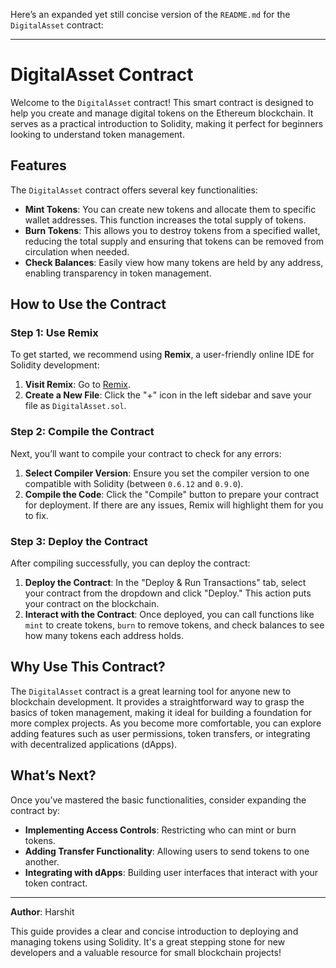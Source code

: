 Here’s an expanded yet still concise version of the `README.md` for the `DigitalAsset` contract:

---

# DigitalAsset Contract

Welcome to the `DigitalAsset` contract! This smart contract is designed to help you create and manage digital tokens on the Ethereum blockchain. It serves as a practical introduction to Solidity, making it perfect for beginners looking to understand token management.

## Features

The `DigitalAsset` contract offers several key functionalities:

- **Mint Tokens**: You can create new tokens and allocate them to specific wallet addresses. This function increases the total supply of tokens.
- **Burn Tokens**: This allows you to destroy tokens from a specified wallet, reducing the total supply and ensuring that tokens can be removed from circulation when needed.
- **Check Balances**: Easily view how many tokens are held by any address, enabling transparency in token management.

## How to Use the Contract

### Step 1: Use Remix

To get started, we recommend using **Remix**, a user-friendly online IDE for Solidity development:

1. **Visit Remix**: Go to [Remix](https://remix.ethereum.org/).
2. **Create a New File**: Click the "+" icon in the left sidebar and save your file as `DigitalAsset.sol`.

### Step 2: Compile the Contract

Next, you’ll want to compile your contract to check for any errors:

1. **Select Compiler Version**: Ensure you set the compiler version to one compatible with Solidity (between `0.6.12` and `0.9.0`).
2. **Compile the Code**: Click the "Compile" button to prepare your contract for deployment. If there are any issues, Remix will highlight them for you to fix.

### Step 3: Deploy the Contract

After compiling successfully, you can deploy the contract:

1. **Deploy the Contract**: In the "Deploy & Run Transactions" tab, select your contract from the dropdown and click "Deploy." This action puts your contract on the blockchain.
2. **Interact with the Contract**: Once deployed, you can call functions like `mint` to create tokens, `burn` to remove tokens, and check balances to see how many tokens each address holds.

## Why Use This Contract?

The `DigitalAsset` contract is a great learning tool for anyone new to blockchain development. It provides a straightforward way to grasp the basics of token management, making it ideal for building a foundation for more complex projects. As you become more comfortable, you can explore adding features such as user permissions, token transfers, or integrating with decentralized applications (dApps).

## What’s Next?

Once you’ve mastered the basic functionalities, consider expanding the contract by:
- **Implementing Access Controls**: Restricting who can mint or burn tokens.
- **Adding Transfer Functionality**: Allowing users to send tokens to one another.
- **Integrating with dApps**: Building user interfaces that interact with your token contract.

---

**Author**: Harshit

This guide provides a clear and concise introduction to deploying and managing tokens using Solidity. It's a great stepping stone for new developers and a valuable resource for small blockchain projects!

